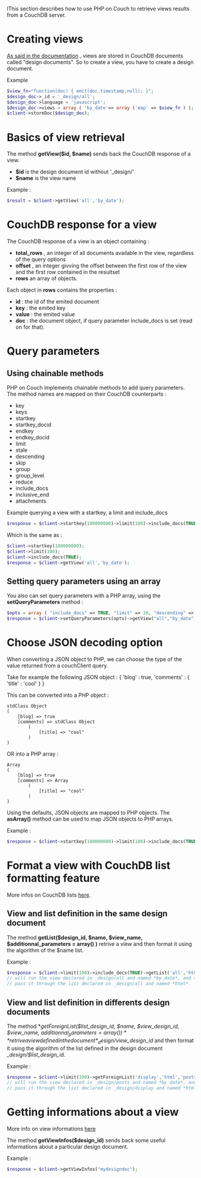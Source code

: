 lThis section describes how to use PHP on Couch to retrieve views results from a CouchDB server.

Creating views
==============

[As said in the documentation](http://wiki.apache.org/couchdb/HTTP_view_API) , views are stored in CouchDB documents called "design documents". So to create a view, you have to create a design document.

Example

```php
$view_fn="function(doc) { emit(doc.timestamp,null); }";
$design_doc->_id = '_design/all';
$design_doc->language = 'javascript';
$design_doc->views = array ( 'by_date'=> array ('map' => $view_fn ) );
$client->storeDoc($design_doc);
```

Basics of view retrieval
========================

The method **getView($id, $name)** sends back the CouchDB response of a view.

* **$id** is the design document id without '_design/'
* **$name** is the view name

Example :

```php
$result = $client->getView('all','by_date');
```

CouchDB response for a view
===========================

The CouchDB response of a view is an object containing :

* **total_rows** , an integer of all documents available in the view, regardless of the query options
* **offset** , an integer givving the offset between the first row of the view and the first row contained in the resultset
* **rows** an array of objects.

Each object in **rows** contains the properties :

* **id** : the id of the emited document
* **key** : the emited key
* **value** : the emited value
* **doc** : the document object, if query parameter include_docs is set (read on for that).

Query parameters
================

Using chainable methods
-----------------------

PHP on Couch implements chainable methods to add query parameters. The method names are mapped on their CouchDB counterparts :

* key
* keys
* startkey
* startkey_docid
* endkey
* endkey_docid
* limit
* stale
* descending
* skip
* group
* group_level
* reduce
* include_docs
* inclusive_end
* attachments

Example querying a view with a startkey, a limit and include_docs

```php
$response = $client->startkey(100000000)->limit(100)->include_docs(TRUE)->getView('all','by_date');
```

Which is the same as :

```php
$client->startkey(100000000);
$client->limit(100);
$client->include_docs(TRUE);
$response = $client->getView('all','by_date');
```

Setting query parameters using an array
---------------------------------------

You also can set query parameters with a PHP array, using the **setQueryParameters** method :

```php
$opts = array ( "include_docs" => TRUE, "limit" => 10, "descending" => true );
$response = $client->setQueryParameters(opts)->getView("all","by_date");
```

Choose JSON decoding option
===========================

When converting a JSON object to PHP, we can choose the type of the value returned from a couchClient query.

Take for example the following JSON object :
    { 'blog' : true, 'comments' : { 'title' : 'cool' } }

This can be converted into a PHP object :

    stdClass Object
    (
        [blog] => true
        [comments] => stdClass Object
            (
                [title] => "cool"
            )
    )


OR into a PHP array :

    Array
    (
        [blog] => true
        [comments] => Array
            (
                [title] => "cool"
            )
    )


Using the defaults, JSON objects are mapped to PHP objects. The **asArray()** method can be used to map JSON objects to PHP arrays.

Example :

```php
$response = $client->startkey(100000000)->limit(100)->include_docs(TRUE)->asArray()->getView('all','by_date');
```

Format a view with CouchDB list formatting feature
==================================================

More infos on CouchDB lists [here](http://wiki.apache.org/couchdb/Formatting_with_Show_and_List).

View and list definition in the same design document
----------------------------------------------------

The method **getList($design_id, $name, $view_name, $additionnal_parameters = array() )** retrive a view and then format it using the algorithm of the $name list.

Example :

```php
$response = $client->limit(100)->include_docs(TRUE)->getList('all','html','by_date');
// will run the view declared in _design/all and named *by_date*, and then
// pass it through the list declared in _design/all and named *html*.
```

View and list definition in differents design documents
-------------------------------------------------------

The method **getForeignList($list_design_id, $name, $view_design_id, $view_name, $additionnal_parameters = array() )** retrive a view
defined in the document *_design/$view_design_id* and then format it using the algorithm of the list defined in the design document
*_design/$list_design_id*.

Example :

```php
$response = $client->limit(100)->getForeignList('display','html','posts','by_date');
// will run the view declared in _design/posts and named *by_date*, and then
// pass it through the list declared in _design/display and named *html*.
```

Getting informations about a view
=================================

More info on view informations [here](http://wiki.apache.org/couchdb/HTTP_view_API#Getting_Information_about_Design_Documents_.28and_their_Views.29)

The method **getViewInfos($design_id)** sends back some useful informations about a particular design document.

Example :

```php
$response = $client->getViewInfos("mydesigndoc");
```

